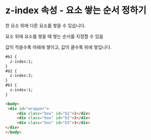 # z-index 속성 - 요소 쌓는 순서 정하기

한 요소 위에 다른 요소를 쌓을 수 있습니다.

요소 위에 요소를 쌓을 때 쌓는 순서를 지정할 수 있음

값이 작을수록 아래에 쌓이고, 값이 클수록 위에 쌓입니다.

```html
#b1 {              
  z-index:1;  
}  
#b2 {             
  z-index:3;  
}  
#b3 {  
  z-index:1;  
}

<body>  
 <div id="wrapper">  
	 <div class="box" id="b1">1</div>  
	 <div class="box" id="b2">2</div>  
	 <div class="box" id="b3">3</div>  
</div>
</body>
```

